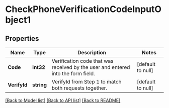 # CheckPhoneVerificationCodeInputObject1

## Properties
Name | Type | Description | Notes
------------ | ------------- | ------------- | -------------
**Code** | **int32** | Verification code that was received by the user and entered into the form field. | [default to null]
**VerifyId** | **string** | VerifyId from Step 1 to match both requests together. | [default to null]

[[Back to Model list]](../README.md#documentation-for-models) [[Back to API list]](../README.md#documentation-for-api-endpoints) [[Back to README]](../README.md)


